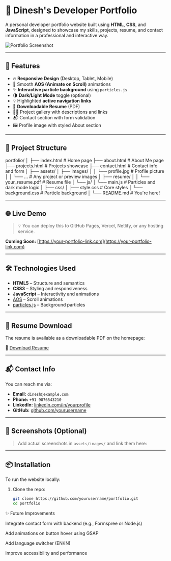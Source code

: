 # 💼 Dinesh's Developer Portfolio

A personal developer portfolio website built using **HTML**, **CSS**, and **JavaScript**, designed to showcase my skills, projects, resume, and contact information in a professional and interactive way.

![Portfolio Screenshot](assets/images/portfolio-preview.png) <!-- optional, if you add a screenshot -->

---

## 🚀 Features

- 🔥 **Responsive Design** (Desktop, Tablet, Mobile)
- 🎨 Smooth **AOS (Animate on Scroll)** animations
- ✨ **Interactive particle background** using `particles.js`
- 🌗 **Dark/Light Mode** toggle (optional)
- 💡 Highlighted **active navigation links**
- 📄 **Downloadable Resume** (PDF)
- 🧑‍💻 Project gallery with descriptions and links
- 📬 Contact section with form validation
- 🖼️ Profile image with styled About section

---

## 📁 Project Structure

portfolio/
│
├── index.html # Home page
├── about.html # About Me page
├── projects.html # Projects showcase
├── contact.html # Contact info and form
│
├── assets/
│ ├── images/
│ │ └── profile.jpg # Profile picture
│ │ └── ... # Any project or preview images
│ ├── resume/
│ │ └── your_resume.pdf # Resume file
│ └── js/
│ └── main.js # Particles and dark mode logic
│
├── css/
│ ├── style.css # Core styles
│ └── background.css # Particle background
│
└── README.md # You're here!


---

## 🌐 Live Demo

> 💡 You can deploy this to GitHub Pages, Vercel, Netlify, or any hosting service.

**Coming Soon:** [https://your-portfolio-link.com](https://your-portfolio-link.com)

---

## 🛠️ Technologies Used

- **HTML5** – Structure and semantics
- **CSS3** – Styling and responsiveness
- **JavaScript** – Interactivity and animations
- [AOS](https://michalsnik.github.io/aos/) – Scroll animations
- [particles.js](https://vincentgarreau.com/particles.js/) – Background particles

---

## 📄 Resume Download

The resume is available as a downloadable PDF on the homepage:

📎 [Download Resume](assets/resume/your_resume.pdf)

---

## 📬 Contact Info

You can reach me via:

- **Email:** `dinesh@example.com`
- **Phone:** `+91 9876543210`
- **LinkedIn:** [linkedin.com/in/yourprofile](https://linkedin.com/in/yourprofile)
- **GitHub:** [github.com/yourusername](https://github.com/yourusername)

---

## 📸 Screenshots (Optional)

> Add actual screenshots in `assets/images/` and link them here:


---

## 📦 Installation

To run the website locally:

1. Clone the repo:
   ```bash
   git clone https://github.com/yourusername/portfolio.git
   cd portfolio


✨ Future Improvements

Integrate contact form with backend (e.g., Formspree or Node.js)

Add animations on button hover using GSAP

Add language switcher (EN/IN)

Improve accessibility and performance
